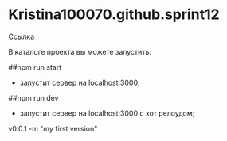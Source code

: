 # Kristina100070.github.sprint12

[Ссылка](https://github.com/Kristina100070/Kristina100070.github.sprint12)

В каталоге проекта вы можете запустить:

##npm run start

- запустит сервер на localhost:3000;

##npm run dev

- запустит сервер на localhost:3000 с хот релоудом;


v0.0.1 -m "my first version"
